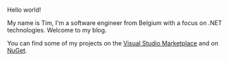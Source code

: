 Hello world!

My name is Tim, I'm a software engineer from Belgium with a focus on .NET technologies. Welcome to my blog.

You can find some of my projects on the [Visual Studio Marketplace](https://marketplace.visualstudio.com/Publishers/TimMaes) and on [NuGet](https://www.nuget.org/profiles/Tim-Maes).